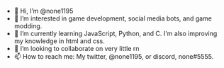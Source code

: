 - 👋 Hi, I’m @none1195
- 👀 I’m interested in game development, social media bots, and game modding.
- 🌱 I’m currently learning JavaScript, Python, and C. I'm also improving my knowledge in html and css.
- 💞️ I’m looking to collaborate on very little rn
- 📫 How to reach me: My twitter, @none1195, or discord, none#5555.

<!---
none1195/none1195 is a ✨ special ✨ repository because its `README.md` (this file) appears on your GitHub profile.
You can click the Preview link to take a look at your changes.
--->
